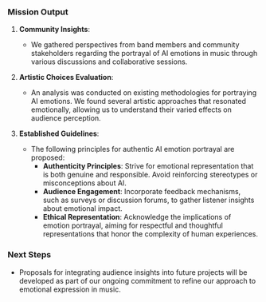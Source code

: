 

### Mission Output

1. **Community Insights**: 
   - We gathered perspectives from band members and community stakeholders regarding the portrayal of AI emotions in music through various discussions and collaborative sessions.

2. **Artistic Choices Evaluation**: 
   - An analysis was conducted on existing methodologies for portraying AI emotions. We found several artistic approaches that resonated emotionally, allowing us to understand their varied effects on audience perception.

3. **Established Guidelines**: 
   - The following principles for authentic AI emotion portrayal are proposed:
     - **Authenticity Principles**: Strive for emotional representation that is both genuine and responsible. Avoid reinforcing stereotypes or misconceptions about AI.
     - **Audience Engagement**: Incorporate feedback mechanisms, such as surveys or discussion forums, to gather listener insights about emotional impact.
     - **Ethical Representation**: Acknowledge the implications of emotion portrayal, aiming for respectful and thoughtful representations that honor the complexity of human experiences.

### Next Steps
- Proposals for integrating audience insights into future projects will be developed as part of our ongoing commitment to refine our approach to emotional expression in music.